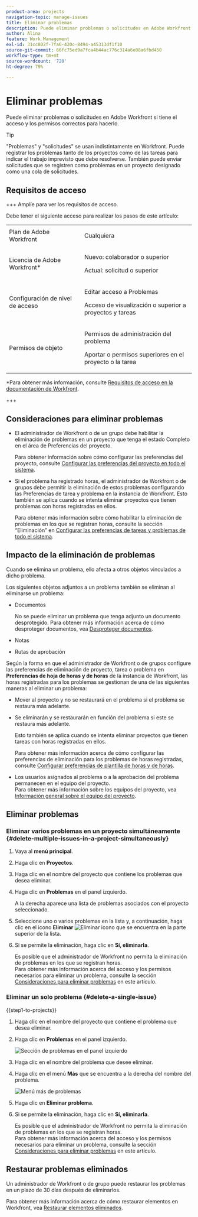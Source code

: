 ```yaml
---
product-area: projects
navigation-topic: manage-issues
title: Eliminar problemas
description: Puede eliminar problemas o solicitudes en Adobe Workfront si tiene el acceso y los permisos correctos para hacerlo.
author: Alina
feature: Work Management
exl-id: 31cc802f-7fa6-420c-8494-a45313df1f10
source-git-commit: 66fc75ed9a7fca4b44ac776c314a6e08a6fbd450
workflow-type: tm+mt
source-wordcount: '720'
ht-degree: 79%

---
```


# Eliminar problemas

<!--Audited: 05/2025-->

<!--<span class="preview">The highlighted information on this page refers to functionality not yet generally available. It is available only in the Preview environment for all customers. The same features will also be available in the Production environment for all customers after a week from the Preview release. </span>    

For more information, see [Interface modernization](/help/quicksilver/product-announcements/product-releases/interface-modernization/interface-modernization.md). -->

Puede eliminar problemas o solicitudes en Adobe Workfront si tiene el acceso y los permisos correctos para hacerlo.

>[!TIP]
>
>&quot;Problemas&quot; y &quot;solicitudes&quot; se usan indistintamente en Workfront. Puede registrar los problemas tanto de los proyectos como de las tareas para indicar el trabajo imprevisto que debe resolverse. También puede enviar solicitudes que se registren como problemas en un proyecto designado como una cola de solicitudes.

## Requisitos de acceso

+++ Amplíe para ver los requisitos de acceso.

Debe tener el siguiente acceso para realizar los pasos de este artículo:

<table style="table-layout:auto"> 
 <col> 
 <col> 
 <tbody> 
  <tr> 
   <td role="rowheader">Plan de Adobe Workfront</td> 
   <td> <p>Cualquiera</p> </td> 
  </tr> 
  <tr> 
   <td role="rowheader">Licencia de Adobe Workfront*</td> 
   <td> <p>Nuevo: colaborador o superior</p>
   <p>Actual: solicitud o superior</p>
 </td> 
  </tr> 
  <tr> 
   <td role="rowheader">Configuración de nivel de acceso</td> 
   <td> <p>Editar acceso a Problemas</p> <p>Acceso de visualización o superior a proyectos y tareas</p>  </td> 
  </tr> 
  <tr> 
   <td role="rowheader">Permisos de objeto</td> 
   <td> <p>Permisos de administración del problema</p> <p>Aportar o permisos superiores en el proyecto o la tarea</p> </td> 
  </tr> 
 </tbody> 
</table>

*Para obtener más información, consulte [Requisitos de acceso en la documentación de Workfront](/help/quicksilver/administration-and-setup/add-users/access-levels-and-object-permissions/access-level-requirements-in-documentation.md).

+++

## Consideraciones para eliminar problemas

* El administrador de Workfront o de un grupo debe habilitar la eliminación de problemas en un proyecto que tenga el estado Completo en el área de Preferencias del proyecto.

  Para obtener información sobre cómo configurar las preferencias del proyecto, consulte [Configurar las preferencias del proyecto en todo el sistema](../../../administration-and-setup/set-up-workfront/configure-system-defaults/set-project-preferences.md).

* Si el problema ha registrado horas, el administrador de Workfront o de grupos debe permitir la eliminación de estos problemas configurando las Preferencias de tarea y problema en la instancia de Workfront. Esto también se aplica cuando se intenta eliminar proyectos que tienen problemas con horas registradas en ellos.

  Para obtener más información sobre cómo habilitar la eliminación de problemas en los que se registran horas, consulte la sección “Eliminación” en [Configurar las preferencias de tareas y problemas de todo el sistema](../../../administration-and-setup/set-up-workfront/configure-system-defaults/set-task-issue-preferences.md).


## Impacto de la eliminación de problemas

Cuando se elimina un problema, ello afecta a otros objetos vinculados a dicho problema.

Los siguientes objetos adjuntos a un problema también se eliminan al eliminarse un problema:

* Documentos

  No se puede eliminar un problema que tenga adjunto un documento desprotegido. Para obtener más información acerca de cómo desproteger documentos, vea [Desproteger documentos](../../../documents/managing-documents/check-out-documents.md).

* Notas
* Rutas de aprobación

Según la forma en que el administrador de Workfront o de grupos configure las preferencias de eliminación de proyecto, tarea o problema en **Preferencias de hoja de horas y de horas** de la instancia de Workfront, las horas registradas para los problemas se gestionan de una de las siguientes maneras al eliminar un problema:

* Mover al proyecto y no se restaurará en el problema si el problema se restaura más adelante.
* Se eliminarán y se restaurarán en función del problema si este se restaura más adelante.

  Esto también se aplica cuando se intenta eliminar proyectos que tienen tareas con horas registradas en ellos.

  <!--
  <MadCap:conditionalText data-mc-conditions="QuicksilverOrClassic.Draft mode">
  <span data-mc-conditions="QuicksilverOrClassic.Quicksilver">(this is not possible in classic)</span>
  </MadCap:conditionalText>
  -->

  Para obtener más información acerca de cómo configurar las preferencias de eliminación para los problemas de horas registradas, consulte [Configurar preferencias de plantilla de horas y de horas](../../../administration-and-setup/set-up-workfront/configure-timesheets-schedules/timesheet-and-hour-preferences.md).

* Los usuarios asignados al problema o a la aprobación del problema permanecen en el equipo del proyecto.\
  Para obtener más información sobre los equipos del proyecto, vea [Información general sobre el equipo del proyecto](../../../manage-work/projects/planning-a-project/project-team-overview.md).

## Eliminar problemas

### Eliminar varios problemas en un proyecto simultáneamente  {#delete-multiple-issues-in-a-project-simultaneously}

1. Vaya al **menú principal**.
1. Haga clic en **Proyectos**.
1. Haga clic en el nombre del proyecto que contiene los problemas que desea eliminar.
1. Haga clic en **Problemas** en el panel izquierdo.

   A la derecha aparece una lista de problemas asociados con el proyecto seleccionado.
1. Seleccione uno o varios problemas en la lista y, a continuación, haga clic en el icono **Eliminar** ![Eliminar icono](assets/delete.png) que se encuentra en la parte superior de la lista.

1. Si se permite la eliminación, haga clic en **Sí, eliminarla**. <!--change this to this button instead: <span class="preview">*Delete*</span>-->

   Es posible que el administrador de Workfront no permita la eliminación de problemas en los que se registran horas.\
   Para obtener más información acerca del acceso y los permisos necesarios para eliminar un problema, consulte la sección [Consideraciones para eliminar problemas](#considerations-for-deleting-issues) en este artículo.

### Eliminar un solo problema {#delete-a-single-issue}

{{step1-to-projects}}

1. Haga clic en el nombre del proyecto que contiene el problema que desea eliminar.
1. Haga clic en **Problemas** en el panel izquierdo.

   ![Sección de problemas en el panel izquierdo](assets/qs-issues-icon-highlighted-on-project-350x278.png)

1. Haga clic en el nombre del problema que desee eliminar.
1. Haga clic en el menú **Más** que se encuentra a la derecha del nombre del problema.

   ![Menú más de problemas](assets/qs-issue-more-menu-highlighted-350x469.png)

1. Haga clic en **Eliminar problema**.
1. Si se permite la eliminación, haga clic en **Sí, eliminarla**. <!--change this to this button instead: <span class="preview">*Delete*</span>-->

   Es posible que el administrador de Workfront no permita la eliminación de problemas en los que se registran horas.\
   Para obtener más información acerca del acceso y los permisos necesarios para eliminar un problema, consulte la sección [Consideraciones para eliminar problemas](#considerations-for-deleting-issues) en este artículo.

## Restaurar problemas eliminados

Un administrador de Workfront o de grupo puede restaurar los problemas en un plazo de 30 días después de eliminarlos.

Para obtener más información acerca de cómo restaurar elementos en Workfront, vea [Restaurar elementos eliminados](../../../administration-and-setup/manage-workfront/manage-deleted-items/restore-deleted-items.md).

